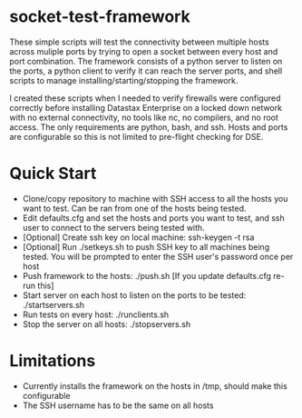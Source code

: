 # socket-test-framework
These simple scripts will test the connectivity between multiple hosts across muliple ports by trying to open a socket between every host and port combination. The framework consists of a python server to listen on the ports, a python client to verify it can reach the server ports, and shell scripts to manage installing/starting/stopping the framework.

I created these scripts when I needed to verify firewalls were configured correctly before installing Datastax Enterprise on a locked down network with no external connectivity, no tools like nc, no compilers, and no root access. The only requirements are python, bash, and ssh. Hosts and ports are configurable so this is not limited to pre-flight checking for DSE.

# Quick Start
* Clone/copy repository to machine with SSH access to all the hosts you want to test. Can be ran from one of the hosts being tested.
* Edit defaults.cfg and set the hosts and ports you want to test, and ssh user to connect to the servers being tested with.
* [Optional] Create ssh key on local machine: ssh-keygen -t rsa
* [Optional] Run ./setkeys.sh to push SSH key to all machines being tested. You will be prompted to enter the SSH user's password once per host
* Push framework to the hosts: ./push.sh [If you update defaults.cfg re-run this]
* Start server on each host to listen on the ports to be tested: ./startservers.sh
* Run tests on every host: ./runclients.sh
* Stop the server on all hosts: ./stopservers.sh

# Limitations
* Currently installs the framework on the hosts in /tmp, should make this configurable
* The SSH username has to be the same on all hosts
